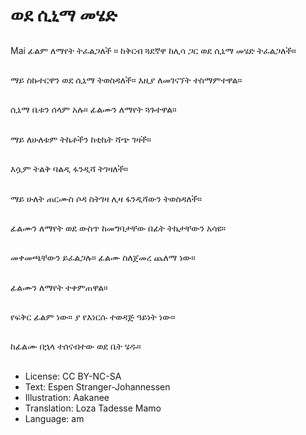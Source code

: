 # ወደ ሲኒማ መሄድ

##
Mai ፊልም ለማየት ትፈልጋለች ። ከቅርብ ጓደኛዋ ከሊሳ ጋር ወደ ሲኒማ መሄድ ትፈልጋለች።

##
ማይ ስኩተርዋን ወደ ሲኒማ ትወስዳለች። እዚያ ለመገናኘት ተስማምተዋል።

##
ሲኒማ ቤቱን ሰላም አሉ። ፊልሙን ለማየት ጓጉተዋል።

##
ማይ ለሁለቱም ትኬቶችን ከቲኬት ሻጭ ገዛች።

##
እሷም ትልቅ ባልዲ ፋንዲሻ ትገዛለች።

##
ማይ ሁለት ጠርሙስ ሶዳ ስትገዛ ሊዛ ፋንዲሻውን ትወስዳለች።

##
ፊልሙን ለማየት ወደ ውስጥ ከመግባታቸው በፊት ትኬታቸውን አሳዩ።

##
መቀመጫቸውን ይፈልጋሉ። ፊልሙ ስለጀመረ ጨለማ ነው።

##
ፊልሙን ለማየት ተቀምጠዋል።

##
የፍቅር ፊልም ነው። ያ የእነርሱ ተወዳጅ ዓይነት ነው።

##
ከፊልሙ በኋላ ተሰናብተው ወደ ቤት ሄዱ።

##
* License: CC BY-NC-SA
* Text: Espen Stranger-Johannessen
* Illustration: Aakanee
* Translation: Loza Tadesse Mamo
* Language: am
